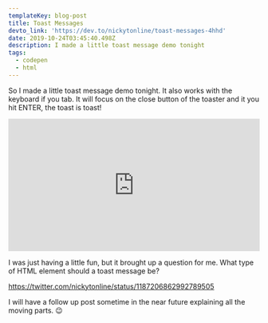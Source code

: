 ```yaml
---
templateKey: blog-post
title: Toast Messages
devto_link: 'https://dev.to/nickytonline/toast-messages-4hhd'
date: 2019-10-24T03:45:40.498Z
description: I made a little toast message demo tonight
tags:
  - codepen
  - html
---
```

So I made a little toast message demo tonight. It also works with the keyboard if you tab. It will focus on the close button of the toaster and it you hit ENTER, the toast is toast!

<iframe height="265" style="width: 100%;height: 265px;" scrolling="no" title="Toast Messages" src="https://codepen.io/nickytonline/embed/OJJmLyK?height=265&theme-id=0&default-tab=result" frameborder="no" allowtransparency="true" allowfullscreen="true">
  See the Pen <a href='https://codepen.io/nickytonline/pen/OJJmLyK'>Toast Messages</a> by Nick Taylor
  (<a href='https://codepen.io/nickytonline'>@nickytonline</a>) on <a href='https://codepen.io'>CodePen</a>.
</iframe>

I was just having a little fun, but it brought up a question for me. What type of HTML element should a toast message be?

https://twitter.com/nickytonline/status/1187206862992789505

I will have a follow up post sometime in the near future explaining all the moving parts. 😉

